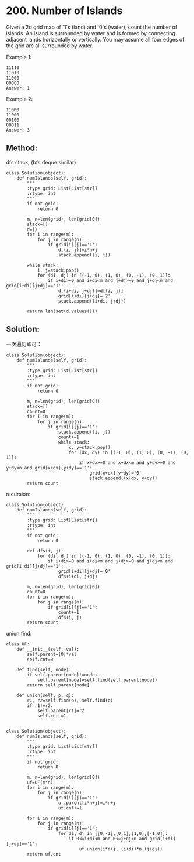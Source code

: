 # 200. Number of Islands

Given a 2d grid map of '1's (land) and '0's (water), count the number of islands. An island is surrounded by water and is formed by connecting adjacent lands horizontally or vertically. You may assume all four edges of the grid are all surrounded by water.

Example 1:

    11110
    11010
    11000
    00000
    Answer: 1

Example 2:

    11000
    11000
    00100
    00011
    Answer: 3

## Method:

dfs stack, (bfs deque similar)

    class Solution(object):
        def numIslands(self, grid):
            """
            :type grid: List[List[str]]
            :rtype: int
            """
            if not grid:
                return 0
            
            m, n=len(grid), len(grid[0])
            stack=[]
            d={}
            for i in range(m):
                for j in range(n):
                    if grid[i][j]=='1':
                        d[(i, j)]=i*n+j
                        stack.append((i, j))
                        
            while stack:
                i, j=stack.pop()
                for (di, dj) in [(-1, 0), (1, 0), (0, -1), (0, 1)]:
                    if i+di>=0 and i+di<m and j+dj>=0 and j+dj<n and grid[i+di][j+dj]=='1':
                        d[(i+di, j+dj)]=d[(i, j)]
                        grid[i+di][j+dj]='2'
                        stack.append((i+di, j+dj))
                                            
            return len(set(d.values()))
            
## Solution:

一次遍历即可：

    class Solution(object):
        def numIslands(self, grid):
            """
            :type grid: List[List[str]]
            :rtype: int
            """
            if not grid:
                return 0
            
            m, n=len(grid), len(grid[0])
            stack=[]
            count=0
            for i in range(m):
                for j in range(n):
                    if grid[i][j]=='1':
                        stack.append((i, j))
                        count+=1
                        while stack:
                            x, y=stack.pop()
                            for (dx, dy) in [(-1, 0), (1, 0), (0, -1), (0, 1)]:
                                if x+dx>=0 and x+dx<m and y+dy>=0 and y+dy<n and grid[x+dx][y+dy]=='1':
                                    grid[x+dx][y+dy]='0'
                                    stack.append((x+dx, y+dy))                                        
            return count
            
recursion:

    class Solution(object):
        def numIslands(self, grid):
            """
            :type grid: List[List[str]]
            :rtype: int
            """
            if not grid:
                return 0
            
            def dfs(i, j):
                for (di, dj) in [(-1, 0), (1, 0), (0, -1), (0, 1)]:
                    if i+di>=0 and i+di<m and j+dj>=0 and j+dj<n and grid[i+di][j+dj]=='1':
                        grid[i+di][j+dj]='0'
                        dfs(i+di, j+dj)
                        
            m, n=len(grid), len(grid[0])
            count=0
            for i in range(m):
                for j in range(n):
                    if grid[i][j]=='1':
                        count+=1
                        dfs(i, j)                         
            return count
            
union find:
 
    class UF:
        def __init__(self, val):
            self.parent=[0]*val
            self.cnt=0
            
        def find(self, node):
            if self.parent[node]!=node:
                self.parent[node]=self.find(self.parent[node])
            return self.parent[node]
        
        def union(self, p, q):
            r1, r2=self.find(p), self.find(q)
            if r1!=r2:
                self.parent[r1]=r2
                self.cnt-=1
    
    
    class Solution(object):
        def numIslands(self, grid):
            """
            :type grid: List[List[str]]
            :rtype: int
            """
            if not grid:
                return 0
                        
            m, n=len(grid), len(grid[0])
            uf=UF(m*n)
            for i in range(m):
                for j in range(n):
                    if grid[i][j]=='1':
                        uf.parent[i*n+j]=i*n+j
                        uf.cnt+=1
                        
            for i in range(m):
                for j in range(n):
                    if grid[i][j]=='1':
                        for di, dj in [[0,-1],[0,1],[1,0],[-1,0]]:
                            if 0<=i+di<m and 0<=j+dj<n and grid[i+di][j+dj]=='1':
                                uf.union(i*n+j, (i+di)*n+(j+dj))
            return uf.cnt
                        
            

